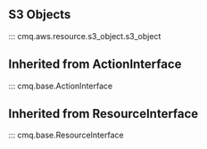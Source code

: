 ## S3 Objects
::: cmq.aws.resource.s3_object.s3_object

## Inherited from ActionInterface
::: cmq.base.ActionInterface

## Inherited from ResourceInterface
::: cmq.base.ResourceInterface
